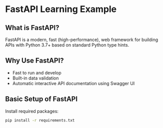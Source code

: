 # FastAPI Learning Example

## What is FastAPI?
FastAPI is a modern, fast (high-performance), web framework for building APIs with Python 3.7+ based on standard Python type hints.

## Why Use FastAPI?
- Fast to run and develop
- Built-in data validation
- Automatic interactive API documentation using Swagger UI

## Basic Setup of FastAPI
Install required packages:
```bash
pip install -r requirements.txt
